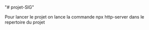 "# projet-SIG" 

Pour lancer le projet on lance la commande npx http-server dans le repertoire du projet
